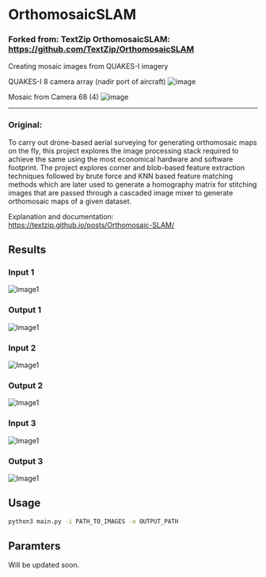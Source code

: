 # OrthomosaicSLAM
### Forked from: TextZip OrthomosaicSLAM: https://github.com/TextZip/OrthomosaicSLAM
 
Creating mosaic images from QUAKES-I imagery 

QUAKES-I 8 camera array (nadir port of aircraft)
![image](https://github.com/madelineschwarz/OrthomosaicSLAM/assets/60195170/3c62446c-3df5-4b8e-afc8-e3d30861ec2a)

Mosaic from Camera 68 (4)
![image](https://github.com/madelineschwarz/OrthomosaicSLAM/assets/60195170/c2ffc0dd-592c-4248-b356-f9f428492be5)

-------------------------------------------------------------------------------------------------------------------------------------------------------------------
### Original:
To carry out drone-based aerial surveying for generating orthomosaic maps on the fly, this project explores the image processing stack required to achieve the same using the most economical hardware and software footprint. The project explores corner and blob-based feature extraction techniques followed by brute force and KNN based feature matching methods which are later used to generate a homography matrix for stitching images that are passed through a cascaded image mixer to generate orthomosaic maps of a given dataset.

Explanation and documentation: https://textzip.github.io/posts/Orthomosaic-SLAM/

## Results
### Input 1
![Image1](/images/city_input.jpg)
### Output 1
![Image1](/images/city_output.png)
### Input 2 
![Image1](/images/lake_nornal_input.jpg)
### Output 2
![Image1](/images/lake_normal_output.png)
### Input 3
![Image1](/images/extended_lake_input.jpg)
### Output 3
![Image1](/images/lake_extended_output.png)


## Usage
```bash
python3 main.py -i PATH_TO_IMAGES -o OUTPUT_PATH
```

## Paramters
Will be updated soon. 
